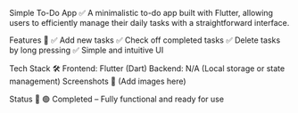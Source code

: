 Simple To-Do App ✅
A minimalistic to-do app built with Flutter, allowing users to efficiently manage their daily tasks with a straightforward interface.

Features 🚀
✅ Add new tasks
✅ Check off completed tasks
✅ Delete tasks by long pressing
✅ Simple and intuitive UI

Tech Stack 🛠️
Frontend: Flutter (Dart)
Backend: N/A (Local storage or state management)
Screenshots 📸
(Add images here)

Status 📌
🟢 Completed – Fully functional and ready for use